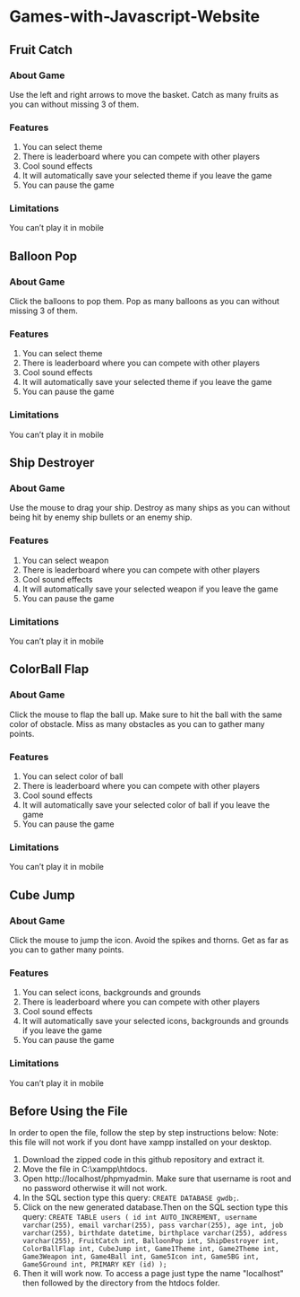 # Games-with-Javascript-Website
## Fruit Catch
### About Game
Use the left and right arrows to move the basket. Catch as many fruits as you can without missing 3 of them.
### Features
1. You can select theme
2. There is leaderboard where you can compete with other players
3. Cool sound effects
4. It will automatically save your selected theme if you leave the game
5. You can pause the game
### Limitations
You can’t play it in mobile
## Balloon Pop
### About Game
Click the balloons to pop them. Pop as many balloons as you can without missing 3 of them.
### Features
1. You can select theme
2. There is leaderboard where you can compete with other players
3. Cool sound effects
4. It will automatically save your selected theme if you leave the game
5. You can pause the game
### Limitations
You can’t play it in mobile
## Ship Destroyer
### About Game
Use the mouse to drag your ship. Destroy as many ships as you can without being hit by enemy ship bullets or an enemy ship.
### Features
1. You can select weapon
2. There is leaderboard where you can compete with other players
3. Cool sound effects
4. It will automatically save your selected weapon if you leave the game
5. You can pause the game
### Limitations
You can’t play it in mobile
## ColorBall Flap
### About Game
Click the mouse to flap the ball up. Make sure to hit the ball with the same color of obstacle. Miss as many obstacles as you can to gather many points.
### Features
1. You can select color of ball
2. There is leaderboard where you can compete with other players
3. Cool sound effects
4. It will automatically save your selected color of ball if you leave the game
5. You can pause the game
### Limitations
You can’t play it in mobile
## Cube Jump
### About Game
Click the mouse to jump the icon. Avoid the spikes and thorns. Get as far as you can to gather many points.
### Features
1. You can select icons, backgrounds and grounds
2. There is leaderboard where you can compete with other players
3. Cool sound effects
4. It will automatically save your selected icons, backgrounds and grounds if you leave the game
5. You can pause the game
### Limitations
You can’t play it in mobile

## Before Using the File
In order to open the file, follow the step by step instructions below:
Note: this file will not work if you dont have xampp installed on your desktop.

1. Download the zipped code in this github repository and extract it.
2. Move the file in C:\xampp\htdocs.
3. Open http://localhost/phpmyadmin. Make sure that username is root and no password otherwise it will not work.
4. In the SQL section type this query: `CREATE DATABASE gwdb;`.
5. Click on the new generated database.Then on the SQL section type this query:
`CREATE TABLE users
(
id int AUTO_INCREMENT,
username varchar(255),
email varchar(255),
pass varchar(255),
age int,
job varchar(255),
birthdate datetime,
birthplace varchar(255),
address varchar(255),
FruitCatch int,
BalloonPop int,
ShipDestroyer int,
ColorBallFlap int,
CubeJump int,
Game1Theme int,
Game2Theme int,
Game3Weapon int,
Game4Ball int,
Game5Icon int,
Game5BG int,
Game5Ground int,
PRIMARY KEY (id)
);`
7. Then it will work now. To access a page just type the name "localhost" then followed by the directory from the htdocs folder.
